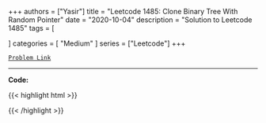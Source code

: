 
+++
authors = ["Yasir"]
title = "Leetcode 1485: Clone Binary Tree With Random Pointer"
date = "2020-10-04"
description = "Solution to Leetcode 1485"
tags = [
    
]
categories = [
    "Medium"
]
series = ["Leetcode"]
+++



[`Problem Link`](https://leetcode.com/problems/clone-binary-tree-with-random-pointer/description/)

---

**Code:**

{{< highlight html >}}

{{< /highlight >}}

